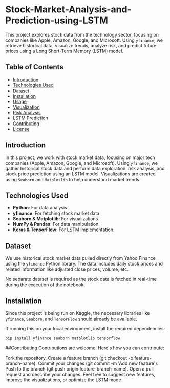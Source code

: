 # Stock-Market-Analysis-and-Prediction-using-LSTM
This project explores stock data from the technology sector, focusing on companies like Apple, Amazon, Google, and Microsoft. Using `yfinance`, we retrieve historical data, visualize trends, analyze risk, and predict future prices using a Long Short-Term Memory (LSTM) model.

## Table of Contents
- [Introduction](#introduction)
- [Technologies Used](#technologies-used)
- [Dataset](#dataset)
- [Installation](#installation)
- [Usage](#usage)
- [Visualization](#visualization)
- [Risk Analysis](#risk-analysis)
- [LSTM Prediction](#lstm-prediction)
- [Contributing](#contributing)
- [License](#license)

## Introduction
In this project, we work with stock market data, focusing on major tech companies (Apple, Amazon, Google, and Microsoft). Using `yfinance`, we gather historical stock data and perform data exploration, risk analysis, and stock price prediction using an LSTM model. Visualizations are created using `Seaborn` and `Matplotlib` to help understand market trends.

## Technologies Used
- **Python**: For data analysis.
- **yfinance**: For fetching stock market data.
- **Seaborn & Matplotlib**: For visualizations.
- **NumPy & Pandas**: For data manipulation.
- **Keras & TensorFlow**: For LSTM implementation.

## Dataset
We use historical stock market data pulled directly from Yahoo Finance using the `yfinance` Python library. The data includes daily stock prices and related information like adjusted close prices, volume, etc.

No separate dataset is required as the stock data is fetched in real-time during the execution of the notebook.
## Installation
Since this project is being run on Kaggle, the necessary libraries like `yfinance`, `Seaborn`, and `TensorFlow` should already be available.

If running this on your local environment, install the required dependencies:
```bash
pip install yfinance seaborn matplotlib tensorflow
```
##Contributing
Contributions are welcome! Here's how you can contribute:

Fork the repository.
Create a feature branch (git checkout -b feature-branch-name).
Commit your changes (git commit -m 'Add new feature').
Push to the branch (git push origin feature-branch-name).
Open a pull request and describe your changes.
Feel free to suggest new features, improve the visualizations, or optimize the LSTM mode
